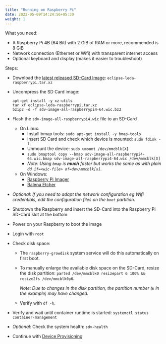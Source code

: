 ```yaml
---
title: "Running on Raspberry Pi"
date: 2022-05-09T14:24:56+05:30
weight: 1
---
```


What you need:

- A Raspberry Pi 4B (64 Bit) with 2 GiB of RAM or more, recommended is 8 GiB
- Network connection (Ethernet or Wifi) with transparent internet access
- Optional keyboard and display (makes it easier to troubleshoot)

Steps:

- Download the [latest released SD-Card Image](/leda/docs/general-usage/download-releases/): `eclipse-leda-raspberrypi.tar.xz`
- Uncompress the SD Card image:

      apt-get install -y xz-utils
      tar xf eclipse-leda-raspberrypi.tar.xz
      bzip2 -d -f sdv-image-all-raspberrypi4-64.wic.bz2

- Flash the `sdv-image-all-raspberrypi4.wic` file to an SD-Card
  - On Linux:
    - Install bmap tools: `sudo apt-get install -y bmap-tools`
    - Insert SD Card and check which device is mounted: `sudo fdisk -l`
    - Unmount the device: `sudo umount /dev/mmcblk[X]`
    - `sudo bmaptool copy --bmap sdv-image-all-raspberrypi4-64.wic.bmap sdv-image-all-raspberrypi4-64.wic /dev/mmcblk[X]`
    - *Note:  Using `bmap` is **much** faster but works the same as with plain `dd if=<wic-file> of=dev/mmcblk[x]`.*
  - On Windows:
    - [Raspberry Pi Imager](https://www.raspberrypi.org/documentation/installation/installing-images/)
    - [Balena Etcher](https://www.balena.io/etcher/)
- *Optional: If you need to adapt the network configuration eg Wifi credentials, edit the configuration files on the `boot` partition.*
- Shutdown the Raspberry and insert the SD-Card into the Raspberry Pi SD-Card slot at the bottom
- Power on your Raspberry to boot the image
- Login with `root`
- Check disk space:
  - The `raspberry-growdisk` system service will do this automatically on first boot.
  - To manually enlarge the available disk space on the SD-Card, resize the disk partition: `parted /dev/mmcblk0 resizepart 6 100% && resize2fs /dev/mmcblk0p6`.

    *Note: Due to changes in the disk partition, the partition number (`6` in the example) may have changed.*
  - Verify with `df -h`.
  
- Verify and wait until container runtime is started: `systemctl status container-management`
- *Optional:* Check the system health: `sdv-health`
- Continue with [Device Provisioning](/leda/docs/device-provisioning/)
